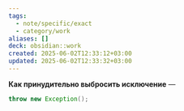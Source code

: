 ```yaml
---
tags:
  - note/specific/exact
  - category/work
aliases: []
deck: obsidian::work
created: 2025-06-02T12:33:12+03:00
updated: 2025-06-02T12:33:32+03:00
---
```


**Как принудительно выбросить исключение**
—
```java
throw new Exception();
```
